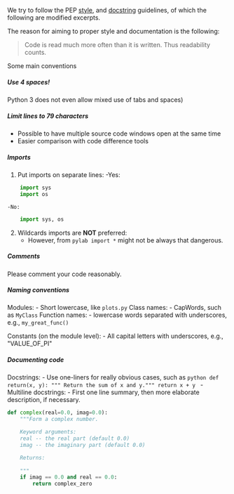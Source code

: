 We try to follow the PEP [style](http://legacy.python.org/dev/peps/pep-0008/), 
and [docstring](http://legacy.python.org/dev/peps/pep-0257/) guidelines, of which the following are modified excerpts.

The reason for aiming to proper style and documentation is the following:

> Code is read much more often than it is written.
> Thus readability counts.


Some main conventions

##### Use 4 spaces!
Python 3 does not even allow mixed use of tabs and spaces)

##### Limit lines to 79 characters
- Possible to have multiple source code windows open at the same time
- Easier comparison with code difference tools


##### Imports
1. Put imports on separate lines:
	-Yes:
```python
	import sys
	import os
```
	-No:
```python
	import sys, os
```
2. Wildcards imports are **NOT** preferred:
	- However, from `pylab import *` might not be always that dangerous.


##### Comments
Please comment your code reasonably.

##### Naming conventions
Modules:
	- Short lowercase, like `plots.py`
Class names:
	- CapWords, such as `MyClass`
Function names:
	- lowercase words separated with underscores, e.g., `my_great_func()`

Constants (on the module level):
	- All capital letters with underscores, e.g., "VALUE_OF_PI"

##### Documenting code
Docstrings:
	- Use one-liners for really obvious cases, such as
		```python
			def return(x, y):
				""" Return the sum of x and y."""
				return x + y
		```
	- Multiline docstrings:
		- First one line summary, then more elaborate description, if necessary.

```python
def complex(real=0.0, imag=0.0):
    """Form a complex number.

    Keyword arguments:
    real -- the real part (default 0.0)
    imag -- the imaginary part (default 0.0)

    Returns:
    
    """
    if imag == 0.0 and real == 0.0:
        return complex_zero
```
